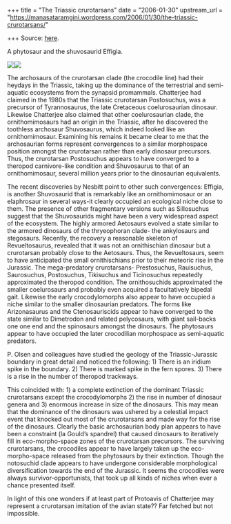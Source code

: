 +++
title = "The Triassic crurotarsans"
date = "2006-01-30"
upstream_url = "https://manasataramgini.wordpress.com/2006/01/30/the-triassic-crurotarsans/"

+++
Source: [here](https://manasataramgini.wordpress.com/2006/01/30/the-triassic-crurotarsans/).



A phytosaur and the shuvosaurid Effigia.

[![](https://i0.wp.com/photos1.blogger.com/blogger/2010/410/320/phytosaur.jpg)](http://photos1.blogger.com/blogger/2010/410/1600/phytosaur.gif)[![](https://i1.wp.com/photos1.blogger.com/blogger/2010/410/320/effigia.0.jpg)](http://photos1.blogger.com/blogger/2010/410/1600/effigia.0.jpg)

The archosaurs of the crurotarsan clade (the crocodile line) had their
heydays in the Triassic, taking up the dominance of the terrestrial and
semi-aquatic ecosystems from the synapsid promammals. Chatterjee had
claimed in the 1980s that the Triassic crurotarsan Postosuchus, was a
precursor of Tyrannosaurus, the late Cretaceous coelurosaurian dinosaur.
Likewise Chatterjee also claimed that other coelurosaurian clade, the
ornithomimosaurs had an origin in the Triassic, after he discovered the
toothless archosaur Shuvosaurus, which indeed looked like an
ornithomimosaur. Examining his remains it became clear to me that the
archosaurian forms represent convergences to a similar morphospace
position amongst the crurotarsan rather than early dinosaur precursors.
Thus, the crurotarsan Postosuchus appears to have converged to a
theropod carnivore-like condition and Shuvosaurus to that of an
ornithomimosaur, several million years prior to the dinosaurian
equivalents.

The recent discoveries by Nesbitt point to other such convergences:
Effigia, is another Shuvosaurid that is remarkably like an
ornithomimosaur or an elaphrosaur in several ways-it clearly occupied an
ecological niche close to them. The presence of other fragmentary
versions such as Sillosuchus suggest that the Shuvosaurids might have
been a very widespread aspect of the ecosystem. The highly armored
Aetosaurs evolved a state similar to the armored dinosaurs of the
thryeophoran clade- the ankylosaurs and stegosaurs. Recently, the
recovery a reasonable skeleton of Revueltosaurus, revealed that it was
not an ornithischian dinosaur but a crurotarsan probably close to the
Aetosaurs. Thus, the Revueltosaurs, seem to have anticipated the small
ornithischians prior to their meteoric rise in the Jurassic. The
mega-predatory crurotarsans- Prestosuchus, Rauisuchus, Saurosuchus,
Postosuchus, Tikisuchus and Ticinosuchus repeatedly approximated the
theropod condition. The ornithosuchids approximated the smaller
coelurosaurs and probably even acquired a facultatively bipedal gait.
Likewise the early crocodylomorphs also appear to have occupied a niche
similar to the smaller dinosaurian predators. The forms like
Arizonasaurus and the Ctenosauriscids appear to have converged to the
state similar to Dimetrodon and related pelycosaurs, with giant
sail-backs one one end and the spinosaurs amongst the dinosaurs. The
phytosaurs appear to have occupied the later crocodilian morphospace as
semi-aquatic predators.

P. Olsen and colleagues have studied the geology of the
Triassic-Jurassic boundary in great detail and noticed the following: 1)
There is an iridium spike in the boundary. 2) There is marked spike in
the fern spores. 3) There is a rise in the number of theropod trackways.

This coincided with: 1) a complete extinction of the dominant Triassic
crurotarsans except the crocodylomorphs 2) the rise in number of
dinosaur genera and 3) enormous increase in size of the dinosaurs. This
may mean that the dominance of the dinosaurs was ushered by a celestial
impact event that knocked out most of the crurotarsans and made way for
the rise of the dinosaurs. Clearly the basic archosaurian body plan
appears to have been a constraint (la Gould’s spandrel) that caused
dinosaurs to iteratively fill in eco-morpho-space zones of the
crurotarsan precursors. The surviving crurotarsans, the crocodiles
appear to have largely taken up the eco-morpho-space released from the
phytosaurs by their extinction. Though the notosuchid clade appears to
have undergone considerable morphological diversification towards the
end of the Jurassic. It seems the crocodiles were always
survivor-opportunists, that took up all kinds of niches when ever a
chance presented itself.

In light of this one wonders if at least part of Protoavis of Chatterjee
may represent a crurotarsan imitation of the avian state?? Far fetched
but not impossible.

